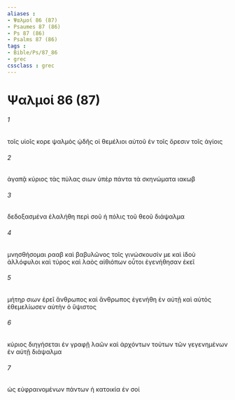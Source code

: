 ```yaml
---
aliases : 
- Ψαλμοί 86 (87)
- Psaumes 87 (86)
- Ps 87 (86)
- Psalms 87 (86)
tags : 
- Bible/Ps/87_86
- grec
cssclass : grec
---
```


# Ψαλμοί 86 (87)

###### 1
τοῖς υἱοῖς κορε ψαλμὸς ᾠδῆς οἱ θεμέλιοι αὐτοῦ ἐν τοῖς ὄρεσιν τοῖς ἁγίοις
###### 2
ἀγαπᾷ κύριος τὰς πύλας σιων ὑπὲρ πάντα τὰ σκηνώματα ιακωβ
###### 3
δεδοξασμένα ἐλαλήθη περὶ σοῦ ἡ πόλις τοῦ θεοῦ διάψαλμα
###### 4
μνησθήσομαι ρααβ καὶ βαβυλῶνος τοῖς γινώσκουσίν με καὶ ἰδοὺ ἀλλόφυλοι καὶ τύρος καὶ λαὸς αἰθιόπων οὗτοι ἐγενήθησαν ἐκεῖ
###### 5
μήτηρ σιων ἐρεῖ ἄνθρωπος καὶ ἄνθρωπος ἐγενήθη ἐν αὐτῇ καὶ αὐτὸς ἐθεμελίωσεν αὐτὴν ὁ ὕψιστος
###### 6
κύριος διηγήσεται ἐν γραφῇ λαῶν καὶ ἀρχόντων τούτων τῶν γεγενημένων ἐν αὐτῇ διάψαλμα
###### 7
ὡς εὐφραινομένων πάντων ἡ κατοικία ἐν σοί
